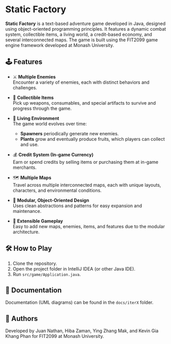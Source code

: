 # Static Factory

**Static Factory** is a text-based adventure game developed in Java, designed using object-oriented programming principles.
It features a dynamic combat system, collectible items, a living world, a credit-based economy, and several interconnected maps. 
The game is built using the FIT2099 game engine framework developed at Monash University.

## 🕹️ Features

- ⚔️ **Multiple Enemies**  
  Encounter a variety of enemies, each with distinct behaviors and challenges.

- 🎒 **Collectible Items**  
  Pick up weapons, consumables, and special artifacts to survive and progress through the game.

- 🌿 **Living Environment**  
  The game world evolves over time:  
  - **Spawners** periodically generate new enemies.  
  - **Plants** grow and eventually produce fruits, which players can collect and use.

- 💰 **Credit System (In-game Currency)**  
  Earn or spend credits by selling items or purchasing them at in-game merchants.

- 🗺️ **Multiple Maps**  
  Travel across multiple interconnected maps, each with unique layouts, characters, and environmental conditions.

- 🧱 **Modular, Object-Oriented Design**  
  Uses clean abstractions and patterns for easy expansion and maintenance.

- 🧩 **Extensible Gameplay**  
  Easy to add new maps, enemies, items, and features due to the modular architecture.

## 🛠️ How to Play

1. Clone the repository.
2. Open the project folder in IntelliJ IDEA (or other Java IDE).
3. Run `src/game/Application.java`.

## 📄 Documentation

Documentation (UML diagrams) can be found in the `docs/iterX` folder.

## 👥 Authors

Developed by Juan Nathan, Hiba Zaman, Ying Zhang Mak, and Kevin Gia Khang Phan for FIT2099 at Monash University.

